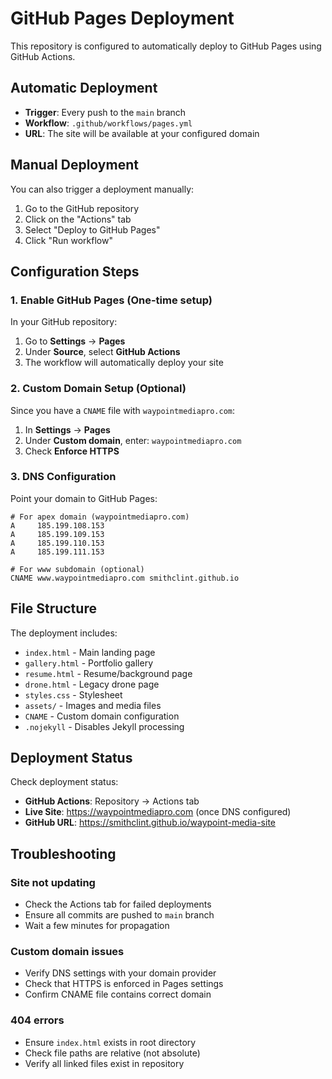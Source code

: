 # GitHub Pages Deployment

This repository is configured to automatically deploy to GitHub Pages using GitHub Actions.

## Automatic Deployment

- **Trigger**: Every push to the `main` branch
- **Workflow**: `.github/workflows/pages.yml`
- **URL**: The site will be available at your configured domain

## Manual Deployment

You can also trigger a deployment manually:

1. Go to the GitHub repository
2. Click on the "Actions" tab
3. Select "Deploy to GitHub Pages"
4. Click "Run workflow"

## Configuration Steps

### 1. Enable GitHub Pages (One-time setup)

In your GitHub repository:

1. Go to **Settings** → **Pages**
2. Under **Source**, select **GitHub Actions**
3. The workflow will automatically deploy your site

### 2. Custom Domain Setup (Optional)

Since you have a `CNAME` file with `waypointmediapro.com`:

1. In **Settings** → **Pages**
2. Under **Custom domain**, enter: `waypointmediapro.com`
3. Check **Enforce HTTPS**

### 3. DNS Configuration

Point your domain to GitHub Pages:

```
# For apex domain (waypointmediapro.com)
A     185.199.108.153
A     185.199.109.153
A     185.199.110.153
A     185.199.111.153

# For www subdomain (optional)
CNAME www.waypointmediapro.com smithclint.github.io
```

## File Structure

The deployment includes:

- `index.html` - Main landing page
- `gallery.html` - Portfolio gallery
- `resume.html` - Resume/background page
- `drone.html` - Legacy drone page
- `styles.css` - Stylesheet
- `assets/` - Images and media files
- `CNAME` - Custom domain configuration
- `.nojekyll` - Disables Jekyll processing

## Deployment Status

Check deployment status:

- **GitHub Actions**: Repository → Actions tab
- **Live Site**: https://waypointmediapro.com (once DNS configured)
- **GitHub URL**: https://smithclint.github.io/waypoint-media-site

## Troubleshooting

### Site not updating

- Check the Actions tab for failed deployments
- Ensure all commits are pushed to `main` branch
- Wait a few minutes for propagation

### Custom domain issues

- Verify DNS settings with your domain provider
- Check that HTTPS is enforced in Pages settings
- Confirm CNAME file contains correct domain

### 404 errors

- Ensure `index.html` exists in root directory
- Check file paths are relative (not absolute)
- Verify all linked files exist in repository

